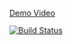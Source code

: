[Demo Video](https://youtu.be/FAf55InTMsI)

[![Build Status](https://travis-ci.org/lpeppe/DiscoverItaly.svg?branch=master)](https://travis-ci.org/lpeppe/DiscoverItaly)
